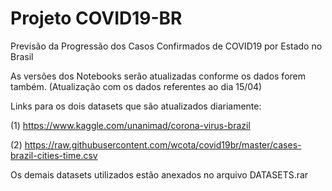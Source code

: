 # Projeto COVID19-BR
Previsão da Progressão dos Casos Confirmados de COVID19 por Estado no Brasil

As versões dos Notebooks serão atualizadas conforme os dados forem também. (Atualização com os dados referentes ao dia 15/04)

Links para os dois datasets que são atualizados diariamente:

(1) https://www.kaggle.com/unanimad/corona-virus-brazil

(2) https://raw.githubusercontent.com/wcota/covid19br/master/cases-brazil-cities-time.csv

Os demais datasets utilizados estão anexados no arquivo DATASETS.rar
